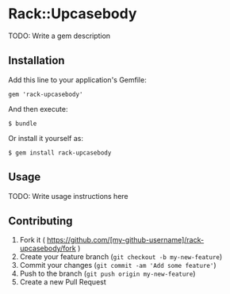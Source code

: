 # Rack::Upcasebody

TODO: Write a gem description

## Installation

Add this line to your application's Gemfile:

    gem 'rack-upcasebody'

And then execute:

    $ bundle

Or install it yourself as:

    $ gem install rack-upcasebody

## Usage

TODO: Write usage instructions here

## Contributing

1. Fork it ( https://github.com/[my-github-username]/rack-upcasebody/fork )
2. Create your feature branch (`git checkout -b my-new-feature`)
3. Commit your changes (`git commit -am 'Add some feature'`)
4. Push to the branch (`git push origin my-new-feature`)
5. Create a new Pull Request
